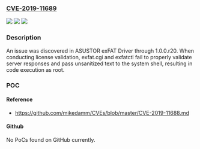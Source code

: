 ### [CVE-2019-11689](https://cve.mitre.org/cgi-bin/cvename.cgi?name=CVE-2019-11689)
![](https://img.shields.io/static/v1?label=Product&message=n%2Fa&color=blue)
![](https://img.shields.io/static/v1?label=Version&message=n%2Fa&color=blue)
![](https://img.shields.io/static/v1?label=Vulnerability&message=n%2Fa&color=brighgreen)

### Description

An issue was discovered in ASUSTOR exFAT Driver through 1.0.0.r20. When conducting license validation, exfat.cgi and exfatctl fail to properly validate server responses and pass unsanitized text to the system shell, resulting in code execution as root.

### POC

#### Reference
- https://github.com/mikedamm/CVEs/blob/master/CVE-2019-11688.md

#### Github
No PoCs found on GitHub currently.

